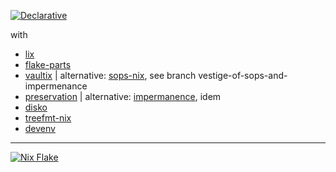 [![Declarative](https://img.shields.io/badge/Declarative-Configuration-success)](https://builtwithnix.org/)

with

- [lix](https://git.lix.systems/lix-project/lix)
- [flake-parts](https://github.com/hercules-ci/flake-parts)
- [vaultix](https://github.com/milieuim/vaultix) | alternative: [sops-nix](https://github.com/Mic92/sops-nix), see branch vestige-of-sops-and-impermenance
- [preservation](https://github.com/nix-community/preservation) | alternative: [impermanence](https://github.com/nix-community/impermanence), idem
- [disko](https://github.com/nix-community/disko)
- [treefmt-nix](https://github.com/numtide/treefmt-nix)
- [devenv](https://github.com/cachix/devenv)
---

[![Nix Flake](https://img.shields.io/badge/Nix-Flake-blue.svg?logo=NixOS&logoColor=white)](https://nixos.wiki/wiki/Flakes)
